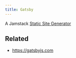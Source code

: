 ```yaml
---
title: Gatsby
---
```


A Jamstack [Static Site Generator](Static%20Site%20Generator.md)

## Related

* https://gatsbyjs.com
